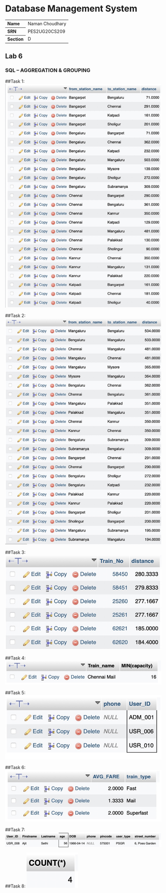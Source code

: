 # Database Management System

<table style="width:100%">
  <tr>
    <th align="left">Name</th>
    <td>Naman Choudhary</td>
  </tr>
  <tr>
    <th align="left">SRN</th>
    <td>PES2UG20CS209</td>
  </tr>
  <tr>
    <th align="left">Section</th>
    <td>D</td>
  </tr>
</table>

## Lab 6
### SQL – AGGREGATION & GROUPING
##Task 1:
![](./SS1/img1.jpg)

##Task 2:
![](./SS1/img2.jpg)

##Task 3:
![](./SS1/img3.jpg)

##Task 4:
![](./SS1/img4.jpg)

##Task 5:
![](./SS1/img5.jpg)

##Task 6:
![](./SS1/img6.jpg)

##Task 7:
![](./SS1/img7.jpg)

##Task 8:
![](./SS1/img8.jpg)
